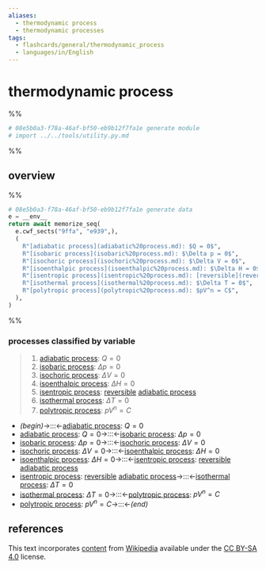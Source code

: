 ```yaml
---
aliases:
  - thermodynamic process
  - thermodynamic processes
tags:
  - flashcards/general/thermodynamic_process
  - languages/in/English
---
```


# thermodynamic process

%%

```Python
# 08e5b0a3-f78a-46af-bf50-eb9b12f7fa1e generate module
# import ../../tools/utility.py.md
```

%%

## overview

%%

```Python
# 08e5b0a3-f78a-46af-bf50-eb9b12f7fa1e generate data
e = __env__
return await memorize_seq(
  e.cwf_sects("9ffa", "e939",),
  (
    R"[adiabatic process](adiabatic%20process.md): $Q = 0$",
    R"[isobaric process](isobaric%20process.md): $\Delta p = 0$",
    R"[isochoric process](isochoric%20process.md): $\Delta V = 0$",
    R"[isoenthalpic process](isoenthalpic%20process.md): $\Delta H = 0$",
    R"[isentropic process](isentropic%20process.md): [reversible](reversible%20process%20(thermodynamics).md) [adiabatic process](adiabatic%20process.md)",
    R"[isothermal process](isothermal%20process.md): $\Delta T = 0$",
    R"[polytropic process](polytropic%20process.md): $pV^n = C$",
  ),
)
```

%%

### processes classified by variable

<!--08e5b0a3-f78a-46af-bf50-eb9b12f7fa1e generate section="9ffa"--><!-- The following content is generated at 2023-12-14T23:46:14.016807+08:00. Any edits will be overridden! -->

> 1. [adiabatic process](adiabatic%20process.md): $Q = 0$
> 2. [isobaric process](isobaric%20process.md): $\Delta p = 0$
> 3. [isochoric process](isochoric%20process.md): $\Delta V = 0$
> 4. [isoenthalpic process](isoenthalpic%20process.md): $\Delta H = 0$
> 5. [isentropic process](isentropic%20process.md): [reversible](reversible%20process%20(thermodynamics).md) [adiabatic process](adiabatic%20process.md)
> 6. [isothermal process](isothermal%20process.md): $\Delta T = 0$
> 7. [polytropic process](polytropic%20process.md): $pV^n = C$

<!--/08e5b0a3-f78a-46af-bf50-eb9b12f7fa1e-->

<!--08e5b0a3-f78a-46af-bf50-eb9b12f7fa1e generate section="e939"--><!-- The following content is generated at 2024-01-04T20:17:52.923705+08:00. Any edits will be overridden! -->

- _(begin)_→:::←[adiabatic process](adiabatic%20process.md): $Q = 0$ <!--SR:!2024-06-17,127,310!2024-03-08,65,310-->
- [adiabatic process](adiabatic%20process.md): $Q = 0$→:::←[isobaric process](isobaric%20process.md): $\Delta p = 0$ <!--SR:!2024-03-05,63,310!2024-05-25,108,310-->
- [isobaric process](isobaric%20process.md): $\Delta p = 0$→:::←[isochoric process](isochoric%20process.md): $\Delta V = 0$ <!--SR:!2024-08-24,191,310!2024-02-20,51,310-->
- [isochoric process](isochoric%20process.md): $\Delta V = 0$→:::←[isoenthalpic process](isoenthalpic%20process.md): $\Delta H = 0$ <!--SR:!2024-03-11,67,310!2024-04-29,92,290-->
- [isoenthalpic process](isoenthalpic%20process.md): $\Delta H = 0$→:::←[isentropic process](isentropic%20process.md): [reversible](reversible%20process%20(thermodynamics).md) [adiabatic process](adiabatic%20process.md) <!--SR:!2024-02-23,54,310!2024-03-24,72,310-->
- [isentropic process](isentropic%20process.md): [reversible](reversible%20process%20(thermodynamics).md) [adiabatic process](adiabatic%20process.md)→:::←[isothermal process](isothermal%20process.md): $\Delta T = 0$ <!--SR:!2024-03-24,71,270!2024-04-10,82,290-->
- [isothermal process](isothermal%20process.md): $\Delta T = 0$→:::←[polytropic process](polytropic%20process.md): $pV^n = C$ <!--SR:!2024-02-17,45,290!2024-08-09,180,310-->
- [polytropic process](polytropic%20process.md): $pV^n = C$→:::←_(end)_ <!--SR:!2024-03-12,68,310!2024-06-27,134,290-->

<!--/08e5b0a3-f78a-46af-bf50-eb9b12f7fa1e-->

## references

This text incorporates [content](https://en.wikipedia.org/wiki/thermodynamic_process) from [Wikipedia](Wikipedia.md) available under the [CC BY-SA 4.0](https://creativecommons.org/licenses/by-sa/4.0/) license.
